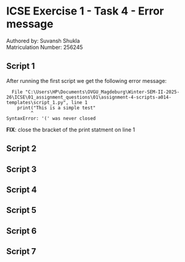 # ICSE Exercise 1 - Task 4 - Error message

Authored by: Suvansh Shukla  
Matriculation Number: 256245

## Script 1

After running the first script we get the following error message:

```console
  File "C:\Users\HP\Documents\OVGU_Magdeburg\Winter-SEM-II-2025-26\ICSE\01_assignment_questions\01\assignment-4-scripts-a014-templates\script_1.py", line 1
    print("This is a simple test"
         ^
SyntaxError: '(' was never closed
```

**FIX**: close the bracket of the print statment on line 1

## Script 2

## Script 3

## Script 4

## Script 5

## Script 6

## Script 7
